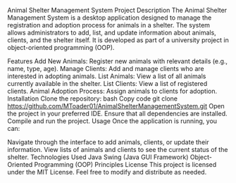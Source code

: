 Animal Shelter Management System
Project Description
The Animal Shelter Management System is a desktop application designed to manage the registration and adoption process for animals in a shelter. The system allows administrators to add, list, and update information about animals, clients, and the shelter itself. It is developed as part of a university project in object-oriented programming (OOP).

Features
Add New Animals: Register new animals with relevant details (e.g., name, type, age).
Manage Clients: Add and manage clients who are interested in adopting animals.
List Animals: View a list of all animals currently available in the shelter.
List Clients: View a list of registered clients.
Animal Adoption Process: Assign animals to clients for adoption.
Installation
Clone the repository:
bash
Copy code
git clone https://github.com/MToader01/AnimalShelterManagementSystem.git
Open the project in your preferred IDE.
Ensure that all dependencies are installed.
Compile and run the project.
Usage
Once the application is running, you can:

Navigate through the interface to add animals, clients, or update their information.
View lists of animals and clients to see the current status of the shelter.
Technologies Used
Java
Swing (Java GUI Framework)
Object-Oriented Programming (OOP) Principles
License
This project is licensed under the MIT License. Feel free to modify and distribute as needed.